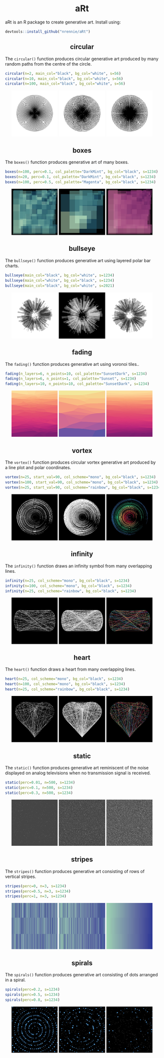 <h1 align="center">
aRt</h1>

aRt is an R package to create generative art. Install using:
``` r
devtools::install_github("nrennie/aRt")
```

<h2 align="center">
circular</h2>

The `circular()` function produces circular generative art produced by many random paths from the centre of the circle.

``` r
circular(n=2, main_col="black", bg_col="white", s=56)
circular(n=10, main_col="black", bg_col="white", s=56)
circular(n=100, main_col="black", bg_col="white", s=56)
```
<p align="center">
<img src="/images/circular_n2.jpeg?raw=true" width="30%">
<img src="/images/circular_n10.jpeg?raw=true" width="30%">
<img src="/images/circular_n100.jpeg?raw=true" width="30%">
</p>

<h2 align="center">
boxes</h2>

The `boxes()` function produces generative art of many boxes.

``` r
boxes(n=100, perc=0.1, col_palette="DarkMint", bg_col="black", s=1234)
boxes(n=20, perc=0.1, col_palette="DarkMint", bg_col="black", s=1234)
boxes(n=100, perc=0.5, col_palette="Magenta", bg_col="black", s=1234)
```
<p align="center">
<img src="/images/boxes_n100_p1.jpeg?raw=true" width="30%">
<img src="/images/boxes_n20_p1.jpeg?raw=true" width="30%">
<img src="/images/boxes_n100_p5.jpeg?raw=true" width="30%">
</p>

<h2 align="center">
bullseye</h2>

The `bullseye()` function produces generative art using layered polar bar charts.

``` r
bullseye(main_col="black", bg_col="white", s=1234)
bullseye(main_col="white", bg_col="black", s=1234)
bullseye(main_col="black", bg_col="white", s=2021)
```
<p align="center">
<img src="/images/bullseye_1234.jpeg?raw=true" width="30%">
<img src="/images/bullseye_1234n.jpeg?raw=true" width="30%">
<img src="/images/bullseye_2021.jpeg?raw=true" width="30%">
</p>

<h2 align="center">
fading</h2>

The `fading()` function produces generative art using voronoi tiles..

``` r
fading(n_layers=6, n_points=10, col_palette="SunsetDark", s=1234)
fading(n_layers=6, n_points=1, col_palette="Sunset", s=1234)
fading(n_layers=10, n_points=10, col_palette="SunsetDark", s=1234)
```
<p align="center">
<img src="/images/fading_6_10.jpeg?raw=true" width="30%">
<img src="/images/fading_6_1.jpeg?raw=true" width="30%">
<img src="/images/fading_10_10.jpeg?raw=true" width="30%">
</p>


<h2 align="center">
vortex</h2>

The `vortex()` function produces circular vortex generative art produced by a line plot and polar coordinates.

``` r
vortex(n=25, start_val=90, col_scheme="mono", bg_col="black", s=1234)
vortex(n=100, start_val=90, col_scheme="mono", bg_col="black", s=1234)
vortex(n=25, start_val=90, col_scheme="rainbow", bg_col="black", s=1234)
```
<p align="center">
<img src="/images/vortex_n25_m.jpeg?raw=true" width="30%">
<img src="/images/vortex_n100_m.jpeg?raw=true" width="30%">
<img src="/images/vortex_n25_r.jpeg?raw=true" width="30%">
</p>

<h2 align="center">
infinity</h2>

The `infinity()` function draws an infinity symbol from many overlapping lines.

``` r
infinity(n=25, col_scheme="mono", bg_col="black", s=1234)
infinity(n=100, col_scheme="mono", bg_col="black", s=1234)
infinity(n=25, col_scheme="rainbow", bg_col="black", s=1234)
```
<p align="center">
<img src="/images/infinity_n25_m.jpeg?raw=true" width="30%">
<img src="/images/infinity_n100_m.jpeg?raw=true" width="30%">
<img src="/images/infinity_n25_r.jpeg?raw=true" width="30%">
</p>

<h2 align="center">
heart</h2>

The `heart()` function draws a heart from many overlapping lines.

``` r
heart(n=25, col_scheme="mono", bg_col="black", s=1234)
heart(n=100, col_scheme="mono", bg_col="black", s=1234)
heart(n=25, col_scheme="rainbow", bg_col="black", s=1234)
```
<p align="center">
<img src="/images/heart_n25_m.jpeg?raw=true" width="30%">
<img src="/images/heart_n100_m.jpeg?raw=true" width="30%">
<img src="/images/heart_n25_r.jpeg?raw=true" width="30%">
</p>



<h2 align="center">
static</h2>

The `static()` function produces generative art reminiscent of the noise displayed on analog televisions when no transmission signal is received.

``` r
static(perc=0.01, n=500, s=1234)
static(perc=0.1, n=500, s=1234)
static(perc=0.3, n=500, s=1234)
```
<p align="center">
<img src="/images/static_p01_n500.jpeg?raw=true" width="30%">
<img src="/images/static_p10_n500.jpeg?raw=true" width="30%">
<img src="/images/static_p30_n500.jpeg?raw=true" width="30%">
</p>


<h2 align="center">
stripes</h2>

The `stripes()` function produces generative art consisting of rows of vertical stripes.

``` r
stripes(perc=0, n=3, s=1234)
stripes(perc=0.5, n=3, s=1234)
stripes(perc=1, n=3, s=1234)
```
<p align="center">
<img src="/images/stripes_p00_n3.jpeg?raw=true" width="30%">
<img src="/images/stripes_p50_n3.jpeg?raw=true" width="30%">
<img src="/images/stripes_p100_n3.jpeg?raw=true" width="30%">
</p>

<h2 align="center">
spirals</h2>

The `spirals()` function produces generative art consisting of dots arranged in a spiral.

``` r
spirals(perc=0.2, s=1234)
spirals(perc=0.5, s=1234)
spirals(perc=0.8, s=1234)
```
<p align="center">
<img src="/images/spirals_p2.jpeg?raw=true" width="30%">
<img src="/images/spirals_p5.jpeg?raw=true" width="30%">
<img src="/images/spirals_p8.jpeg?raw=true" width="30%">
</p>

